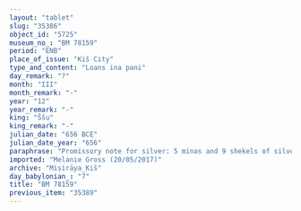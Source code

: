 ```yaml
---
layout: "tablet"
slug: "35386"
object_id: "5725"
museum_no_: "BM 78159"
period: "ENB"
place_of_issue: "Kiš City"
type_and_content: "Loans ina pani"
day_remark: "?"
month: "III"
month_remark: "-"
year: "12"
year_remark: "-"
king: "Ššu"
king_remark: "-"
julian_date: "656 BCE"
julian_date_year: "656"
paraphrase: "Promissory note for silver: 5 minas and 9 shekels of silver, the price of 155 sheep, of <strong>A</strong> are at the disposal (<em>ina pāni</em>) of <strong>B</strong>. The debt is secured by a pledge in terms of sheep. 5 witnesses and the scribe.<br /> <br /> <strong>A</strong> = Ninurta-u&scaron;ab&scaron;i; <strong>B</strong> = Bēl-ēṭir(//Miṣirāya); Scribe = &hellip;"
imported: "Melanie Gross (20/05/2017)"
archive: "Miṣirāya_Kiš"
day_babylonian_: "7"
title: "BM 78159"
previous_item: "35389"
---
```

